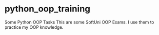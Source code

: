 # python_oop_training
Some Python OOP Tasks
This are some SoftUni OOP Exams.
I use them to practice my OOP knowledge.
